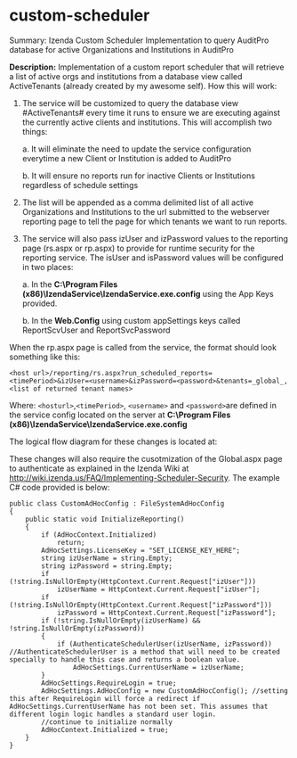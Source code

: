 # custom-scheduler
Summary: Izenda Custom Scheduler Implementation to query AuditPro database for active Organizations and Institutions in AuditPro

**Description:**
Implementation of a custom report scheduler that will retrieve a list of active orgs and institutions from a database view called ActiveTenants (already created by my awesome self). How this will work: 
1. The service will be customized to query the database view #ActiveTenants# every time it runs to ensure we are executing against the currently active clients and institutions. This will accomplish two things:

      a. It will eliminate the need to update the service configuration everytime a new Client or Institution is added to AuditPro
  
      b. It will ensure no reports run for inactive Clients or Institutions regardless of schedule settings
  
2. The list will be appended as a comma delimited list of all active Organizations and Institutions to the url submitted to the webserver reporting page to tell the page for which tenants we want to run reports. 
3. The service will also pass izUser and izPassword values to the reporting page (rs.aspx or rp.aspx) to provide for runtime security for the reporting service. The isUser and isPassword values will be configured in two places:

      a. In the **C:\Program Files (x86)\IzendaService\IzendaService.exe.config** using the App Keys provided.
      
      b. In the **Web.Config** using custom appSettings keys called ReportScvUser and ReportSvcPassword
      
When the rp.aspx page is called from the service, the format should look something like this:
```
<host url>/reporting/rs.aspx?run_scheduled_reports=<timePeriod>&izUser=<username>&izPassword=<password>&tenants=_global_,<list of returned tenant names>
```

Where:
```<hosturl>```,```<timePeriod>```, ```<username>``` and ```<password>```are defined in the service config located on the server at **C:\Program Files (x86)\IzendaService\IzendaService.exe.config**

The logical flow diagram for these changes is located at:

These changes will also require the cusotmization of the Global.aspx page to authenticate as explained in the Izenda Wiki at http://wiki.izenda.us/FAQ/Implementing-Scheduler-Security. The example C# code provided is below:
```
public class CustomAdHocConfig : FileSystemAdHocConfig
{
    public static void InitializeReporting()
    {
        if (AdHocContext.Initialized)
            return;
        AdHocSettings.LicenseKey = "SET_LICENSE_KEY_HERE";
        string izUserName = string.Empty;
        string izPassword = string.Empty;
        if (!string.IsNullOrEmpty(HttpContext.Current.Request["izUser"]))
            izUserName = HttpContext.Current.Request["izUser"];
        if (!string.IsNullOrEmpty(HttpContext.Current.Request["izPassword"]))
            izPassword = HttpContext.Current.Request["izPassword"];
        if (!string.IsNullOrEmpty(izUserName) && !string.IsNullOrEmpty(izPassword))
        {
            if (AuthenticateSchedulerUser(izUserName, izPassword)) //AuthenticateSchedulerUser is a method that will need to be created specially to handle this case and returns a boolean value.
                AdHocSettings.CurrentUserName = izUserName;
        }
        AdHocSettings.RequireLogin = true;
        AdHocSettings.AdHocConfig = new CustomAdHocConfig(); //setting this after RequireLogin will force a redirect if AdHocSettings.CurrentUserName has not been set. This assumes that different login logic handles a standard user login.
        //continue to initialize normally
        AdHocContext.Initialized = true;
    }
}
```

